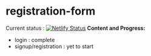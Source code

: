 # registration-form
Current status : [![Netlify Status](https://api.netlify.com/api/v1/badges/3044f800-7985-4e69-a920-d6e238abdad2/deploy-status)](https://app.netlify.com/sites/r-reg-form/deploys)
**Content and Progress:**
  - login : complete
  - signup/registration : yet to start
